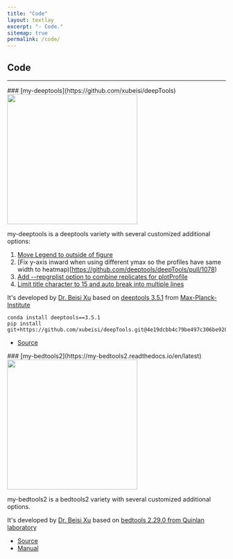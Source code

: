 ```yaml
---
title: "Code"
layout: textlay
excerpt: "- Code."
sitemap: true
permalink: /code/
---
```



## Code

---

<div class="row">
<div class="col-sm-6">
### [my-deeptools](https://github.com/xubeisi/deepTools)


<img src="https://user-images.githubusercontent.com/1790841/123883170-116c1e80-d90e-11eb-990a-0cdd1cb73ba8.png" style="height: 300px"> 


my-deeptools is a deeptools variety with several customized additional options:
1. [Move Legend to outside of figure](https://github.com/deeptools/deepTools/pull/1078)
2. [Fix y-axis inward when using different ymax so the profiles have same width to heatmap)[https://github.com/deeptools/deepTools/pull/1078)
3. [Add --repgrplist option to combine replicates for plotProfile](https://github.com/xubeisi/deepTools/commit/e793e4840e500c811cf4258e407bd60e76d5d359)
4. [Limit title character to 15 and auto break into multiple lines](https://github.com/xubeisi/deepTools/commit/1b85c00c8c0efa1b10f724ff4ae338aec651e5d1)

It's developed by [Dr. Beisi Xu](https://github.com/xubeisi) based on [deeptools 3.5.1](https://github.com/xubeisi/deepTools/releases/tag/3.5.1) from [Max-Planck-Institute](https://www.ie-freiburg.mpg.de/bioinformatics)

```
conda install deeptools==3.5.1
pip install git+https://github.com/xubeisi/deepTools.git@4e19dcbb4c79be497c306be928280165c74101f3
```

- <a href="https://github.com/xubeisi/deepTools"><i class='fab fa-github'></i> Source</a>

</div>
<div class="col-sm-6">
### [my-bedtools2](https://my-bedtools2.readthedocs.io/en/latest)


<img src="{{ site.url }}{{ site.baseurl }}/images/codepic/my-bedtools2.jpg" style="height: 300px"> 


my-bedtools2 is a bedtools2 variety with several customized additional options.

It's developed by [Dr. Beisi Xu](https://github.com/xubeisi) based on [bedtools 2.29.0 from Quinlan laboratory](https://github.com/arq5x/bedtools2/releases/tag/v2.29.0)


- <a href="https://github.com/xubeisi/bedtools2"><i class='fab fa-github'></i> Source</a>
- <a href="https://my-bedtools2.readthedocs.io/en/latest"><i class='fa fa-book'></i> Manual</a>

</div>
